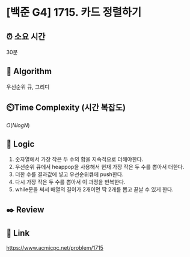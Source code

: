 # [백준 G4] 1715. 카드 정렬하기

## ⏰ **소요 시간**
30분

## :pushpin: **Algorithm**
우선순위 큐, 그리디

## ⏲️**Time Complexity (시간 복잡도)**

$O(NlogN)$

## :round_pushpin: **Logic**

1. 숫자열에서 가장 작은 두 수의 합을 지속적으로 더해야한다.
2. 우선순위 큐에서 heappop을 사용해서 현재 가장 작은 두 수를 뽑아서 더한다.
3. 더한 수를 결과값에 넣고 우선순위큐에 push한다.
4. 다시 가장 작은 두 수를 뽑아서 이 과정을 반복한다.
5. while문을 써서 배열의 길이가 2개이면 딱 2개를 뽑고 끝날 수 있게 한다.

## :black_nib: **Review**


## 📡 Link

https://www.acmicpc.net/problem/1715

